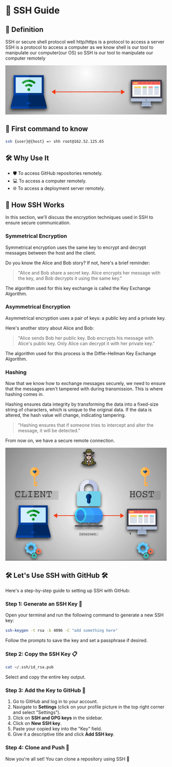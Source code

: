 # 🚀 SSH Guide

## 🌟 Definition

SSH or secure shell protocol
well http/https is a protocol to access a server
SSH is a protocol to access a computer
as we know shell is our tool to manipulate our computer(our OS)
so SSH is our tool to manipulate our computer remotely

![alt text](image.png)

## 🌟 First command to know

```sh
ssh {user}@{host} => shh root@162.52.125.65
```
## 🛠️ Why Use It

- 🛡️ To access GitHub repositories remotely.
- 💻 To access a computer remotely.
- 🌐 To access a deployment server remotely.


## 🔐 How SSH Works

In this section, we'll discuss the encryption techniques used in SSH to ensure secure communication.

### Symmetrical Encryption

Symmetrical encryption uses the same key to encrypt and decrypt messages between the host and the client. 

Do you know the Alice and Bob story? If not, here's a brief reminder:

> "Alice and Bob share a secret key. Alice encrypts her message with the key, and Bob decrypts it using the same key."

The algorithm used for this key exchange is called the Key Exchange Algorithm.

### Asymmetrical Encryption

Asymmetrical encryption uses a pair of keys: a public key and a private key. 

Here's another story about Alice and Bob:

> "Alice sends Bob her public key. Bob encrypts his message with Alice's public key. Only Alice can decrypt it with her private key."

The algorithm used for this process is the Diffie-Hellman Key Exchange Algorithm.

### Hashing

Now that we know how to exchange messages securely, we need to ensure that the messages aren't tampered with during transmission. This is where hashing comes in.

Hashing ensures data integrity by transforming the data into a fixed-size string of characters, which is unique to the original data. If the data is altered, the hash value will change, indicating tampering.

> "Hashing ensures that if someone tries to intercept and alter the message, it will be detected."

From now on, we have a secure remote connection.

![Secure Connection](image-2.png)



## 🛠️ Let's Use SSH with GitHub 🛠️

Here's a step-by-step guide to setting up SSH with GitHub:

### Step 1: Generate an SSH Key 🔑

Open your terminal and run the following command to generate a new SSH key:

```sh
ssh-keygen -t rsa -b 4096 -C "add something here"
```
Follow the prompts to save the key and set a passphrase if desired.

### Step 2: Copy the SSH Key 📋
```sh
cat ~/.ssh/id_rsa.pub
```
Select and copy the entire key output.

### Step 3: Add the Key to GitHub 🔧

1. Go to GitHub and log in to your account.
2. Navigate to **Settings** (click on your profile picture in the top right corner and select "Settings").
3. Click on **SSH and GPG keys** in the sidebar.
4. Click on **New SSH key**.
5. Paste your copied key into the "Key" field.
6. Give it a descriptive title and click **Add SSH key**.

### Step 4: Clone and Push 🎉

 Now you're all set! You can clone a repository using SSH  🎉

